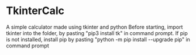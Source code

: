 # TkinterCalc
A simple calculator made using tkinter and python
Before starting, import tkinter into the folder, by pasting "pip3 install tk" in command prompt.
If pip is not installed, install pip by pasting "python -m pip install --upgrade pip" in command prompt
